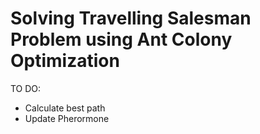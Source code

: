 # Solving Travelling Salesman Problem using Ant Colony Optimization

TO DO:
- Calculate best path
- Update Pherormone
